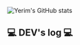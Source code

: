 <div align="left">
  
![Yerim's GitHub stats](https://github-readme-stats.vercel.app/api?username=Eom-Ye-rim&show_icons=true&theme=radical)
 

## 💻 DEV's log 💻
